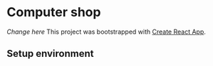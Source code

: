 # Computer shop
_Change here_
This project was bootstrapped with [Create React App](https://github.com/facebook/create-react-app).

## Setup environment
